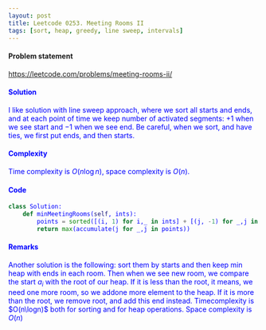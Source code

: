 ```yaml
---
layout: post
title: Leetcode 0253. Meeting Rooms II
tags: [sort, heap, greedy, line sweep, intervals]
---
```


#### Problem statement

<a href="https://leetcode.com/problems/meeting-rooms-ii/"> <font color = blue>https://leetcode.com/problems/meeting-rooms-ii/

#### Solution

I like solution with line sweep approach, where we sort all starts and ends, and at each point of time we keep number of activated segments:  $+1$ when we see start and $-1$ when we see end.  Be careful, when we sort, and have ties, we first put ends, and then starts.

#### Complexity
Time complexity is $O(n\log n)$, space complexity is $O(n)$.

#### Code
```python
class Solution:
    def minMeetingRooms(self, ints):
        points = sorted([(i, 1) for i,_ in ints] + [(j, -1) for _,j in ints])
        return max(accumulate(j for _,j in points))
```

#### Remarks
Another solution is the following: sort them by starts and then keep min heap with ends in each room.  Then when we see new room, we compare the start $a_i$ with the root of our heap.  If it is less than the root, it means, we need one more room, so we addone more element to the heap.  If it is more than the root, we remove root, and add this end instead.  Timecomplexity is $O(n\logn)$ both for sorting and for heap operations.  Space complexity is $O(n)$